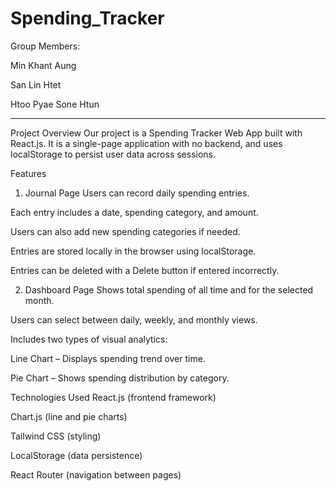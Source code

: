 # Spending_Tracker

Group Members:

Min Khant Aung 

San Lin Htet

Htoo Pyae Sone Htun

__________________________

 Project Overview
Our project is a Spending Tracker Web App built with React.js. It is a single-page application with no backend, and uses localStorage to persist user data across sessions.

 Features
 1. Journal Page
Users can record daily spending entries.

Each entry includes a date, spending category, and amount.

Users can also add new spending categories if needed.

Entries are stored locally in the browser using localStorage.

Entries can be deleted with a Delete button if entered incorrectly.

 2. Dashboard Page
Shows total spending of all time and for the selected month.

Users can select between daily, weekly, and monthly views.

Includes two types of visual analytics:

 Line Chart – Displays spending trend over time.

 Pie Chart – Shows spending distribution by category.

 Technologies Used
React.js (frontend framework)

Chart.js (line and pie charts)

Tailwind CSS (styling)

LocalStorage (data persistence)

React Router (navigation between pages)
